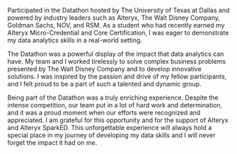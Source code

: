 Participated in the Datathon hosted by The University of Texas at Dallas and powered by industry leaders such as Alteryx, The Walt Disney Company, Goldman Sachs, NOV, and RSM. As a student who had recently earned my Alteryx Micro-Credential and Core Certification, I was eager to demonstrate my data analytics skills in a real-world setting.

The Datathon was a powerful display of the impact that data analytics can have. My team and I worked tirelessly to solve complex business problems presented by The Walt Disney Company and to develop innovative solutions. I was inspired by the passion and drive of my fellow participants, and I felt proud to be a part of such a talented and dynamic group.

Being part of the Datathon was a truly enriching experience. Despite the intense competition, our team put in a lot of hard work and determination, and it was a proud moment when our efforts were recognized and appreciated. I am grateful for this opportunity and for the support of Alteryx and Alteryx SparkED. This unforgettable experience will always hold a special place in my journey of developing my data skills and I will never forget the impact it had on me.
